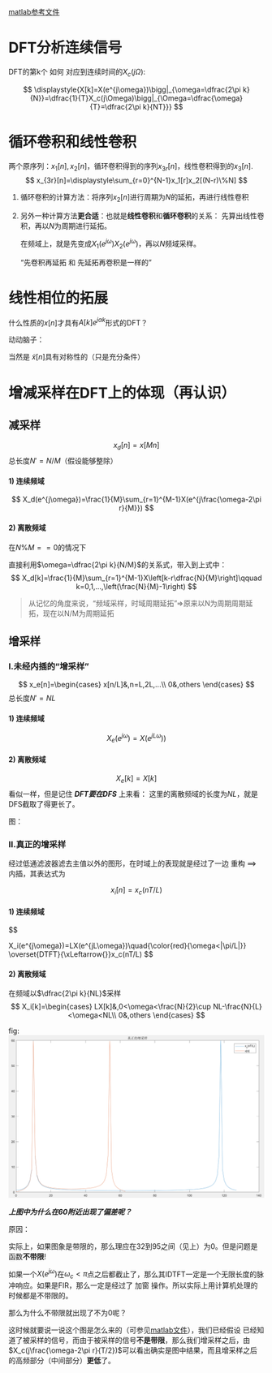 [matlab参考文件][reffile]
# DFT分析连续信号
DFT的第k个 如何 对应到连续时间的$X_c(j\Omega)$:

$$
\displaystyle{X[k]=X(e^{j\omega})\bigg|_{\omega=\dfrac{2\pi k}{N}}=\dfrac{1}{T}X_c(j\Omega)\bigg|_{\Omega=\dfrac{\omega}{T}=\dfrac{2\pi k}{NT}}}
$$

# 循环卷积和线性卷积
两个原序列：$x_1[n],x_2[n]$，循环卷积得到的序列$x_{3r}[n]$，线性卷积得到的$x_3[n]$.
$$
x_{3r}[n]=\displaystyle\sum_{r=0}^{N-1}x_1[r]x_2[(N-r)\%N]
$$
1. 循环卷积的计算方法：将序列$x_2[n]$进行周期为$N$的延拓，再进行线性卷积
2. 另外一种计算方法**更合适**：也就是**线性卷积**和**循环卷积**的关系：
    先算出线性卷积，再以$N$为周期进行延拓。

    在频域上，就是先变成$X_1(e^{j\omega})X_2(e^{j\omega})$，再以$N$频域采样。

    “先卷积再延拓 和 先延拓再卷积是一样的”

# 线性相位的拓展
什么性质的$x[n]$才具有$A[k]e^{j\alpha k}$形式的DFT？

动动脑子：

当然是 $\widetilde{x}[n]$具有对称性的（只是充分条件）

# 增减采样在DFT上的体现（再认识）
## 减采样
$$
x_d[n]=x[Mn]
$$
总长度$N'=N/M$（假设能够整除）
#### 1) 连续频域
$$
X_d(e^{j\omega})=\frac{1}{M}\sum_{r=1}^{M-1}X(e^{j\frac{\omega-2\pi r}{M}})
$$
#### 2) 离散频域
在$N\%M==0$的情况下

直接利用$\omega=\dfrac{2\pi k}{N/M}$的关系式，带入到上式中：
$$
X_d[k]=\frac{1}{M}\sum_{r=1}^{M-1}X\left[k-r\dfrac{N}{M}\right]\qquad  k=0,1,...,\left(\frac{N}{M}-1\right)
$$

> 从记忆的角度来说，“频域采样，时域周期延拓”=>原来以N为周期周期延拓，现在以N/M为周期延拓
## 增采样
### Ⅰ.未经内插的“增采样”
$$
x_e[n]=\begin{cases}
    x[n/L]&,n=L,2L,...\\
    0&,others
\end{cases}
$$
总长度$N' = NL$
#### 1) 连续频域
$$
X_e(e^{j\omega})=X(e^{jL\omega}))
$$
#### 2) 离散频域
$$
X_e[k]=X[k]
$$
看似一样，但是记住 ***DFT要在DFS*** 上来看：
这里的离散频域的长度为$NL$，就是DFS截取了得更长了。

图：

### Ⅱ.真正的增采样
经过低通滤波器滤去主值以外的图形，在时域上的表现就是经过了一边 重构 ==> 内插，其表达式为

$$
x_i[n]=x_c(nT/L)
$$

#### 1) 连续频域
$$

X_i(e^{j\omega})=LX(e^{jL\omega})\quad{\color{red}{\omega<|\pi/L|}}
\overset{DTFT}{\xLeftarrow{}}x_c(nT/L)
$$


#### 2) 离散频域
在频域以$\dfrac{2\pi k}{NL}$采样
$$
X_i[k]=\begin{cases}
    LX[k]&,0<\omega<\frac{N}{2}\cup NL-\frac{N}{L}<\omega<NL\\
    0&,others
\end{cases}
$$

fig:
![](2019-09-16-19-19-15.png)

***上图中为什么在60附近出现了偏差呢？***

原因：

实际上，如果图象是带限的，那么理应在32到95之间（见上）为0。但是问题是函数**不带限**!

如果一个$X(e^{j\omega})$在$\omega_c<\pi$点之后都截止了，那么其IDTFT一定是一个无限长度的脉冲响应。如果是FIR，那么一定是经过了 加窗 操作。所以实际上用计算机处理的时候都是不带限的。

那么为什么不带限就出现了不为0呢？

这时候就要说一说这个图是怎么来的（可参见[matlab文件][reffile]），我们已经假设 已经知道了被采样的信号，而由于被采样的信号**不是带限**，那么我们增采样之后，由$X_c(j\frac{\omega-2\pi r}{T/2})$可以看出确实是图中结果，而且增采样之后的高频部分（中间部分）**更低**了。

[reffile]:dft.mlx